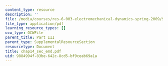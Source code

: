 ```yaml
---
content_type: resource
description: ''
file: /media/courses/res-6-003-electromechanical-dynamics-spring-2009/9884994f83be642c8cd5bf9ceab69a1a_chap14_sec_emd.pdf
file_type: application/pdf
learning_resource_types: []
ocw_type: OCWFile
parent_title: Part III
parent_type: SupplementalResourceSection
resourcetype: Document
title: chap14_sec_emd.pdf
uid: 9884994f-83be-642c-8cd5-bf9ceab69a1a
---
```

